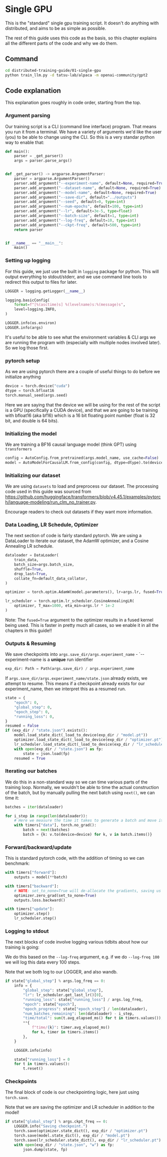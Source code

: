 # Single GPU

This is the "standard" single gpu training script. It doesn't do anything with distributed, and aims to be as simple as possible.

The rest of this guide uses this code as the basis, so this chapter explains all the different parts of the code and why we do them.

## Command

```bash
cd distributed-training-guide/01-single-gpu
python train_llm.py -d tatsu-lab/alpaca -m openai-community/gpt2
```

## Code explanation

This explanation goes roughly in code order, starting from the top.

### Argument parsing

Our training script is a CLI (command line interface) program. That means you run it from a terminal. We have a variety of arguments we'd like the user (you) to be able to change using the CLI. So this is a very standar python way to enable that:

```python
def main():
    parser = _get_parser()
    args = parser.parse_args()


def _get_parser() -> argparse.ArgumentParser:
    parser = argparse.ArgumentParser()
    parser.add_argument("--experiment-name", default=None, required=True)
    parser.add_argument("--dataset-name", default=None, required=True)
    parser.add_argument("--model-name", default=None, required=True)
    parser.add_argument("--save-dir", default="../outputs")
    parser.add_argument("--seed", default=0, type=int)
    parser.add_argument("--num-epochs", default=100, type=int)
    parser.add_argument("--lr", default=3e-5, type=float)
    parser.add_argument("--batch-size", default=1, type=int)
    parser.add_argument("--log-freq", default=10, type=int)
    parser.add_argument("--ckpt-freq", default=500, type=int)
    return parser


if __name__ == "__main__":
    main()
```

### Setting up logging

For this guide, we just use the built in `logging` package for python. This will output everything to stdout/stderr, and we use command line tools to redirect this output to files for later.

```python
LOGGER = logging.getLogger(__name__)

logging.basicConfig(
    format=f"[%(asctime)s] %(levelname)s:%(message)s",
    level=logging.INFO,
)

LOGGER.info(os.environ)
LOGGER.info(args)
```

It's useful to be able to see what the environment variables & CLI args we are running the program with (especially with multiple nodes involved later). So we log those first.

### pytorch setup

As we are using pytorch there are a couple of useful things to do before we initialize anything

```python
device = torch.device("cuda")
dtype = torch.bfloat16
torch.manual_seed(args.seed)
```

Here we are saying that the device we will be using for the rest of the script is a GPU (specifically a CUDA device), and that we are going to be training with bfloat16 (aka bf16) which is a 16 bit floating point number (float is 32 bit, and double is 64 bits).

### Initializing the model

We are training a BF16 causal language model (think GPT) using `transformers`

```python
config = AutoConfig.from_pretrained(args.model_name, use_cache=False)
model = AutoModelForCausalLM.from_config(config, dtype=dtype).to(device)
```

### Initializing our dataset

We are using `datasets` to load and preprocess our dataset. The processing code used in this guide was sourced from https://github.com/huggingface/transformers/blob/v4.45.1/examples/pytorch/language-modeling/run_clm_no_trainer.py.

Encourage readers to check out datasets if they want more information.

### Data Loading, LR Schedule, Optimizer

The next section of code is fairly standard pytorch. We are using a DataLoader to iterate our dataset, the AdamW optimizer, and a Cosine Annealing LR schedule.

```python
dataloader = DataLoader(
    train_data,
    batch_size=args.batch_size,
    shuffle=True,
    drop_last=True,
    collate_fn=default_data_collator,
)

optimizer = torch.optim.AdamW(model.parameters(), lr=args.lr, fused=True)

lr_scheduler = torch.optim.lr_scheduler.CosineAnnealingLR(
    optimizer, T_max=1000, eta_min=args.lr * 1e-2
)
```

Note: The `fused=True` argument to the optimizer results in a fused kernel being used. This is faster in pretty much all cases, so we enable it in all the chapters in this guide!!

### Outputs & Resuming

We save checkpoints into `args.save_dir/args.experiment_name` - `--experiment-name is a **unique** run identifier

```python
exp_dir: Path = Path(args.save_dir) / args.experiment_name
```

If `args.save_dir/args.experiment_name/state.json` already exists, we attempt to resume. This means if a checkpoint already exists for our experiment_name, then we interpret this as a resumed run.

```python
state = {
    "epoch": 0,
    "global_step": 0,
    "epoch_step": 0,
    "running_loss": 0,
}
resumed = False
if (exp_dir / "state.json").exists():
    model.load_state_dict(_load_to_device(exp_dir / "model.pt"))
    optimizer.load_state_dict(_load_to_device(exp_dir / "optimizer.pt"))
    lr_scheduler.load_state_dict(_load_to_device(exp_dir / "lr_scheduler.pt"))
    with open(exp_dir / "state.json") as fp:
        state = json.load(fp)
    resumed = True
```

### Iterating our batches

We do this in a non-standard way so we can time various parts of the training loop. Normally, we wouldn't be able to time the actual construction of the batch, but by manually pulling the next batch using `next()`, we can time it:

```python
batches = iter(dataloader)

for i_step in range(len(dataloader)):
    # Here we measure the time it takes to generate a batch and move it to the GPU
    with timers["data"], torch.no_grad():
        batch = next(batches)
        batch = {k: v.to(device=device) for k, v in batch.items()}
```

### Forward/backward/update

This is standard pytorch code, with the addition of timing so we can benchmark:

```python
with timers["forward"]:
    outputs = model(**batch)

with timers["backward"]:
    # NOTE: set_to_none=True will de-allocate the gradients, saving us some memory.
    optimizer.zero_grad(set_to_none=True)
    outputs.loss.backward()

with timers["update"]:
    optimizer.step()
    lr_scheduler.step()
```

### Logging to stdout

The next blocks of code involve logging various tidbits about how our training is going:

We do this based on the `--log-freq` argument, e.g. if we do `--log-freq 100` we will log this data every 100 steps.

Note that we both log to our LOGGER, and also wandb.

```python
if state["global_step"] % args.log_freq == 0:
    info = {
        "global_step": state["global_step"],
        "lr": lr_scheduler.get_last_lr()[0],
        "running_loss": state["running_loss"] / args.log_freq,
        "epoch": state["epoch"],
        "epoch_progress": state["epoch_step"] / len(dataloader),
        "num_batches_remaining": len(dataloader) - i_step,
        "time/total": sum(t.avg_elapsed_ms() for t in timers.values()),
        **{
            f"time/{k}": timer.avg_elapsed_ms()
            for k, timer in timers.items()
        },
    }

    LOGGER.info(info)

    state["running_loss"] = 0
    for t in timers.values():
        t.reset()
```

### Checkpoints

The final block of code is our checkpointing logic, here just using `torch.save`.

Note that we are saving the optimizer and LR scheduler in addition to the model!

```python
if state["global_step"] % args.ckpt_freq == 0:
    LOGGER.info("Saving checkpoint.")
    torch.save(optimizer.state_dict(), exp_dir / "optimizer.pt")
    torch.save(model.state_dict(), exp_dir / "model.pt")
    torch.save(lr_scheduler.state_dict(), exp_dir / "lr_scheduler.pt")
    with open(exp_dir / "state.json", "w") as fp:
        json.dump(state, fp)
```
